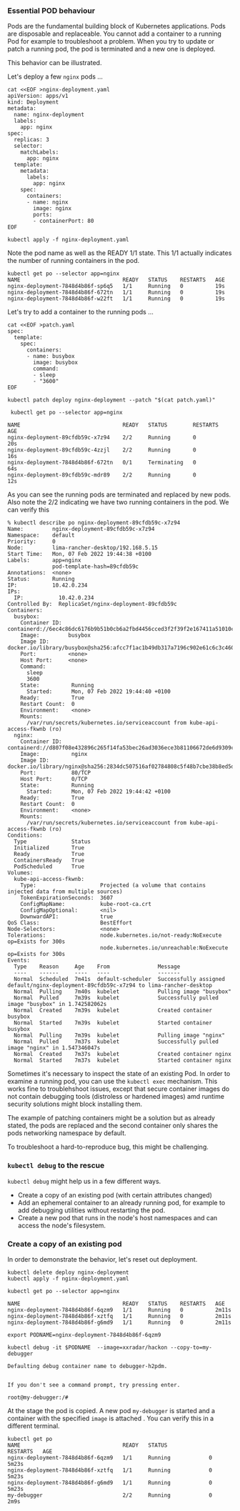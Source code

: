 ### Essential POD behaviour

Pods are the fundamental building block of Kubernetes applications. 
Pods are disposable and  replaceable. You cannot add a container to a running Pod for example to troubleshoot a problem. 
When you try to update or patch a running pod, the pod is terminated and a new one is deployed.

This behavior can be illustrated.

Let's deploy a few `nginx` pods ...
```
cat <<EOF >nginx-deployment.yaml
apiVersion: apps/v1
kind: Deployment
metadata:
  name: nginx-deployment
  labels:
    app: nginx
spec:
  replicas: 3
  selector:
    matchLabels:
      app: nginx
  template:
    metadata:
      labels:
        app: nginx
    spec:
      containers:
      - name: nginx
        image: nginx
        ports:
        - containerPort: 80
EOF
```
```
kubectl apply -f nginx-deployment.yaml
```
Note the pod name as well as the READY 1/1 state. 
This 1/1 actually indicates the number of running containers in the pod.

```
kubectl get po --selector app=nginx
NAME                                READY   STATUS    RESTARTS   AGE
nginx-deployment-7848d4b86f-sp6q5   1/1     Running   0          19s
nginx-deployment-7848d4b86f-672tn   1/1     Running   0          19s
nginx-deployment-7848d4b86f-w22ft   1/1     Running   0          19s
```
Let's try to add a container to the running pods ...
```
cat <<EOF >patch.yaml
spec:
  template:
    spec:
      containers:
      - name: busybox
        image: busybox
        command:
        - sleep
        - "3600"
EOF
```
```
kubectl patch deploy nginx-deployment --patch "$(cat patch.yaml)"
```
```
 kubectl get po --selector app=nginx

NAME                                READY   STATUS        RESTARTS   AGE
nginx-deployment-89cfdb59c-x7z94    2/2     Running       0          20s
nginx-deployment-89cfdb59c-4zzjl    2/2     Running       0          16s
nginx-deployment-7848d4b86f-672tn   0/1     Terminating   0          64s
nginx-deployment-89cfdb59c-mdr89    2/2     Running       0          12s
```
As you can see the running pods are terminated and replaced by new pods. Also note the 2/2 indicating we have two running containers in the pod.
We can verify this
```
% kubectl describe po nginx-deployment-89cfdb59c-x7z94
Name:         nginx-deployment-89cfdb59c-x7z94
Namespace:    default
Priority:     0
Node:         lima-rancher-desktop/192.168.5.15
Start Time:   Mon, 07 Feb 2022 19:44:38 +0100
Labels:       app=nginx
              pod-template-hash=89cfdb59c
Annotations:  <none>
Status:       Running
IP:           10.42.0.234
IPs:
  IP:           10.42.0.234
Controlled By:  ReplicaSet/nginx-deployment-89cfdb59c
Containers:
  busybox:
    Container ID:  containerd://6ec4c86dc6176b9b51b0cb6a2fbd4456cced3f2f39f2e167411a51010c159547
    Image:         busybox
    Image ID:      docker.io/library/busybox@sha256:afcc7f1ac1b49db317a7196c902e61c6c3c4607d63599ee1a82d702d249a0ccb
    Port:          <none>
    Host Port:     <none>
    Command:
      sleep
      3600
    State:          Running
      Started:      Mon, 07 Feb 2022 19:44:40 +0100
    Ready:          True
    Restart Count:  0
    Environment:    <none>
    Mounts:
      /var/run/secrets/kubernetes.io/serviceaccount from kube-api-access-fkwnb (ro)
  nginx:
    Container ID:   containerd://d807f08e432896c265f14fa53bec26ad3036ece3b81106672de6d9309c3cd0db
    Image:          nginx
    Image ID:       docker.io/library/nginx@sha256:2834dc507516af02784808c5f48b7cbe38b8ed5d0f4837f16e78d00deb7e7767
    Port:           80/TCP
    Host Port:      0/TCP
    State:          Running
      Started:      Mon, 07 Feb 2022 19:44:42 +0100
    Ready:          True
    Restart Count:  0
    Environment:    <none>
    Mounts:
      /var/run/secrets/kubernetes.io/serviceaccount from kube-api-access-fkwnb (ro)
Conditions:
  Type              Status
  Initialized       True
  Ready             True
  ContainersReady   True
  PodScheduled      True
Volumes:
  kube-api-access-fkwnb:
    Type:                    Projected (a volume that contains injected data from multiple sources)
    TokenExpirationSeconds:  3607
    ConfigMapName:           kube-root-ca.crt
    ConfigMapOptional:       <nil>
    DownwardAPI:             true
QoS Class:                   BestEffort
Node-Selectors:              <none>
Tolerations:                 node.kubernetes.io/not-ready:NoExecute op=Exists for 300s
                             node.kubernetes.io/unreachable:NoExecute op=Exists for 300s
Events:
  Type    Reason     Age    From               Message
  ----    ------     ----   ----               -------
  Normal  Scheduled  7m41s  default-scheduler  Successfully assigned default/nginx-deployment-89cfdb59c-x7z94 to lima-rancher-desktop
  Normal  Pulling    7m40s  kubelet            Pulling image "busybox"
  Normal  Pulled     7m39s  kubelet            Successfully pulled image "busybox" in 1.742582062s
  Normal  Created    7m39s  kubelet            Created container busybox
  Normal  Started    7m39s  kubelet            Started container busybox
  Normal  Pulling    7m39s  kubelet            Pulling image "nginx"
  Normal  Pulled     7m37s  kubelet            Successfully pulled image "nginx" in 1.547346047s
  Normal  Created    7m37s  kubelet            Created container nginx
  Normal  Started    7m37s  kubelet            Started container nginx
 ```

Sometimes it's necessary to inspect the state of an existing Pod.
In order to examine a running pod, you can use the `kubectl exec` mechanism. This works fine to troublehshoot issues, except that secure container images do not contain debugging tools (distroless or hardened images) amd runtime security solutions might block installing them.

The example of patching containers might be a solution but as already stated, the pods are replaced and the second container only shares the pods networking namespace by default.

To troubleshoot a hard-to-reproduce bug, this might be challenging.

### `kubectl debug` to the rescue
`kubectl debug` might help us in a few different ways.
  * Create a copy of an existing pod (with certain attributes changed)
  * Add an ephemeral container to an already running pod, for example to add debugging utilities without restarting the pod.
  * Create a new pod that runs in the node's host namespaces and can access the node's filesystem.

### Create a copy of an existing pod
In order to demonstrate the behavior, let's reset out deployment.
```
kubectl delete deploy nginx-deployment
kubectl apply -f nginx-deployment.yaml
```
```
kubectl get po --selector app=nginx

NAME                                READY   STATUS    RESTARTS   AGE
nginx-deployment-7848d4b86f-6qzm9   1/1     Running   0          2m11s
nginx-deployment-7848d4b86f-xztfq   1/1     Running   0          2m11s
nginx-deployment-7848d4b86f-g6md9   1/1     Running   0          2m11s
```
```
export PODNAME=nginx-deployment-7848d4b86f-6qzm9
```
```
kubectl debug -it $PODNAME  --image=xxradar/hackon --copy-to=my-debugger

Defaulting debug container name to debugger-h2pdm.


If you don't see a command prompt, try pressing enter.

root@my-debugger:/#
```
At the stage the pod is copied. A new pod `my-debugger` is started and a container with the specified `image` is attached . 
You can verify this in a different terminal.
```
kubectl get po
NAME                                READY   STATUS             RESTARTS   AGE
nginx-deployment-7848d4b86f-6qzm9   1/1     Running            0          5m23s
nginx-deployment-7848d4b86f-xztfq   1/1     Running            0          5m23s
nginx-deployment-7848d4b86f-g6md9   1/1     Running            0          5m23s
my-debugger                         2/2     Running            0          2m9s
```

